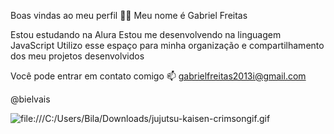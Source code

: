 Boas vindas ao meu perfil 💙💙
Meu nome é Gabriel Freitas 

Estou estudando na Alura
Estou me desenvolvendo na linguagem JavaScript
Utilizo esse espaço para minha organização e compartilhamento dos meu projetos desenvolvidos

Você pode entrar em contato comigo 📫
gabrielfreitas2013i@gmail.com

@bielvais

![file:///C:/Users/Bila/Downloads/jujutsu-kaisen-crimsongif.gif](link)
